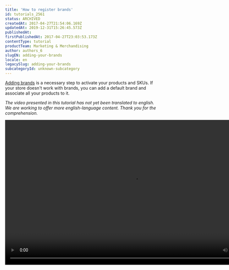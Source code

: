 ```yaml
---
title: 'How to register brands'
id: tutorials_2561
status: ARCHIVED
createdAt: 2017-04-27T21:54:06.169Z
updatedAt: 2019-12-31T15:26:45.573Z
publishedAt: 
firstPublishedAt: 2017-04-27T23:03:53.173Z
contentType: tutorial
productTeam: Marketing & Merchandising
author: authors_6
slugEN: adding-your-brands
locale: en
legacySlug: adding-your-brands
subcategoryId: unknown-subcategory
---
```


[Adding brands](/en/tutorial/registering-brands) is a necessary step to activate your products and SKUs. If your store doesn't work with brands, you can add a default brand and associate all your products to it.

_The video presented in this tutorial has not yet been translated to english. We are working to offer more english-language content. Thank you for the comprehension._

<video class="wp-video-shortcode" id="video-2561-9" width="840" height="473" preload="metadata" controls="controls"><source type="video/mp4" src="//assets.contentful.com/alneenqid6w5/GRMPNnK8WQYiKG8UaYEYG/a4f0c0ffdf38f049b4a993ae96c3d95e/CriandoMarca.mp4?_=9" />[//assets.contentful.com/alneenqid6w5/GRMPNnK8WQYiKG8UaYEYG/a4f0c0ffdf38f049b4a993ae96c3d95e/CriandoMarca.mp4](//assets.contentful.com/alneenqid6w5/GRMPNnK8WQYiKG8UaYEYG/a4f0c0ffdf38f049b4a993ae96c3d95e/CriandoMarca.mp4 "//assets.contentful.com/alneenqid6w5/GRMPNnK8WQYiKG8UaYEYG/a4f0c0ffdf38f049b4a993ae96c3d95e/CriandoMarca.mp4")</video>
